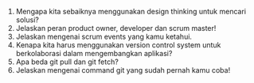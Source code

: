 1. Mengapa kita sebaiknya menggunakan design thinking untuk mencari solusi?
2. Jelaskan peran product owner, developer dan scrum master!
3. Jelaskan mengenai scrum events yang kamu ketahui.
4. Kenapa kita harus menggunakan version control system untuk berkolaborasi dalam mengembangkan aplikasi?
5. Apa beda git pull dan git fetch?
6. Jelaskan mengenai command git yang sudah pernah kamu coba!